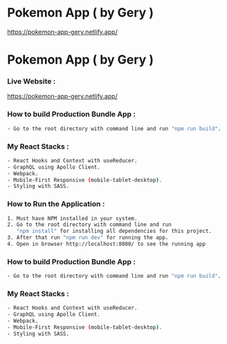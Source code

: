 # Pokemon App ( by Gery )
https://pokemon-app-gery.netlify.app/

# Pokemon App ( by Gery )

### Live Website :
https://pokemon-app-gery.netlify.app/

### How to build Production Bundle App :
```sh
- Go to the root directory with command line and run "npm run build".
```

### My React Stacks :
```sh
- React Hooks and Context with useReducer.
- GraphQL using Apollo Client.
- Webpack.
- Mobile-First Responsive (mobile-tablet-desktop).
- Styling with SASS.
```

### How to Run the Application :
```sh
1. Must have NPM installed in your system.
2. Go to the root directory with command line and run 
   "npm install" for installing all dependencies for this project.
3. After that run "npm run dev" for running the app.
4. Open in browser http://localhost:8080/ to see the running app
```

### How to build Production Bundle App :
```sh
- Go to the root directory with command line and run "npm run build".
```

### My React Stacks :
```sh
- React Hooks and Context with useReducer.
- GraphQL using Apollo Client.
- Webpack.
- Mobile-First Responsive (mobile-tablet-desktop).
- Styling with SASS.
```